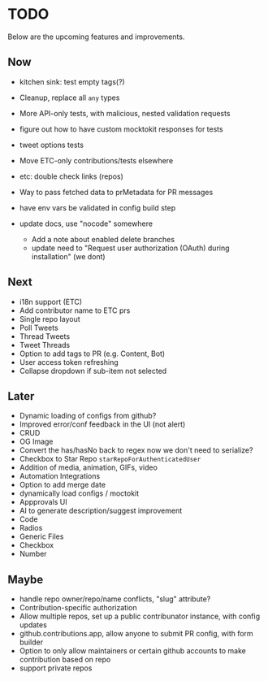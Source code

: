 # TODO

Below are the upcoming features and improvements.

## Now

- kitchen sink: test empty tags(?)
- Cleanup, replace all `any` types
- More API-only tests, with malicious, nested validation requests
- figure out how to have custom mocktokit responses for tests
- tweet options tests

- Move ETC-only contributions/tests elsewhere
- etc: double check links (repos)

- Way to pass fetched data to prMetadata for PR messages
- have env vars be validated in config build step
- update docs, use "nocode" somewhere
  - Add a note about enabled delete branches
  - update need to "Request user authorization (OAuth) during installation" (we dont)

## Next

- i18n support (ETC)
- Add contributor name to ETC prs
- Single repo layout
- Poll Tweets
- Thread Tweets
- Tweet Threads
- Option to add tags to PR (e.g. Content, Bot)
- User access token refreshing
- Collapse dropdown if sub-item not selected

## Later

- Dynamic loading of configs from github?
- Improved error/conf feedback in the UI (not alert)
- CRUD
- OG Image
- Convert the has/hasNo back to regex now we don't need to serialize?
- Checkbox to Star Repo `starRepoForAuthenticatedUser`
- Addition of media, animation, GIFs, video
- Automation Integrations
- Option to add merge date
- dynamically load configs / moctokit
- Appprovals UI
- AI to generate description/suggest improvement
- Code
- Radios
- Generic Files
- Checkbox
- Number

## Maybe

- handle repo owner/repo/name conflicts, "slug" attribute?
- Contribution-specific authorization
- Allow multiple repos, set up a public contribunator instance, with config updates
- github.contributions.app, allow anyone to submit PR config, with form builder
- Option to only allow maintainers or certain github accounts to make contribution based on repo
- support private repos
